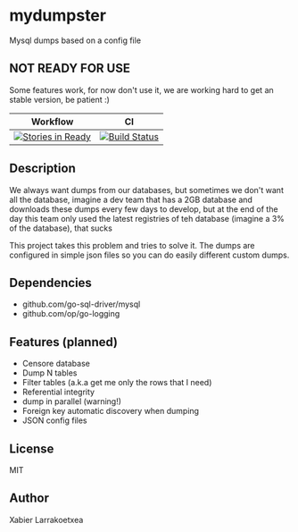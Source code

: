 mydumpster
==========

Mysql dumps based on a config file

NOT READY FOR USE
-----------------
Some features work, for now don't use it, we are working hard to get an
stable version, be patient :)

|Workflow | CI | 
|---------|----|
| [![Stories in Ready](https://badge.waffle.io/slok/mydumpster.png?label=ready)](http://waffle.io/slok/mydumpster) | [![Build Status](https://travis-ci.org/slok/mydumpster.svg)](https://travis-ci.org/slok/mydumpster)|

Description
-----------

We always want dumps from our databases, but sometimes we don't want all the database,
imagine a dev team that has a 2GB database and downloads these dumps every few days
to develop, but at the end of the day this team only used the latest registries 
of teh database (imagine a 3% of the database), that sucks

This project takes this problem and tries to solve it. The dumps are configured
in simple json files so you can do easily different custom dumps.

Dependencies
------------
* github.com/go-sql-driver/mysql
* github.com/op/go-logging

Features (planned)
------------------

* Censore database
* Dump N tables
* Filter tables (a.k.a get me only the rows that I need)
* Referential integrity
* dump in parallel (warning!)
* Foreign key automatic discovery when dumping
* JSON config files

License
-------
MIT

Author
------
Xabier Larrakoetxea

